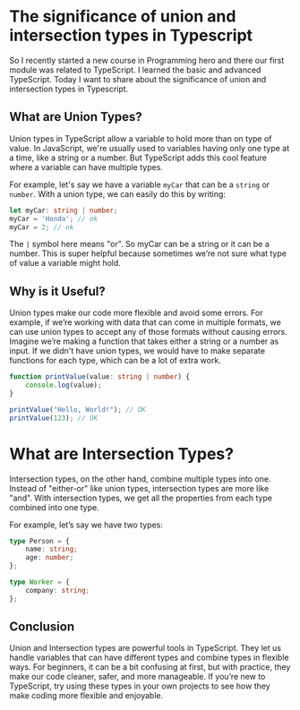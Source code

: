 # The significance of union and intersection types in Typescript

So I recently started a new course in Programming hero and there our first module was related to TypeScript. I learned the basic and advanced TypeScript. Today I want to share about the significance of union and intersection types in Typescript.

## What are Union Types?

Union types in TypeScript allow a variable to hold more than on type of value. In JavaScript, we're usually used to variables having only one type at a time, like a string or a number. But TypeScript adds this cool feature where a variable can have multiple types.

For example, let's say we have a variable `myCar` that can be a `string` or `number`. With a union type, we can easily do this by writing:

```typescript
let myCar: string | number;
myCar = 'Honda'; // ok
myCar = 2; // ok
```

The `|` symbol here means "or". So myCar can be a string or it can be a number. This is super helpful because sometimes we’re not sure what type of value a variable might hold.

## Why is it Useful?
Union types make our code more flexible and avoid some errors. For example, if we’re working with data that can come in multiple formats, we can use union types to accept any of those formats without causing errors. Imagine we’re making a function that takes either a string or a number as input. If we didn't have union types, we would have to make separate functions for each type, which can be a lot of extra work.

```typescript
function printValue(value: string | number) {
    console.log(value);
}

printValue("Hello, World!"); // OK
printValue(123); // OK
```

# What are Intersection Types?
Intersection types, on the other hand, combine multiple types into one. Instead of "either-or" like union types, intersection types are more like "and". With intersection types, we get all the properties from each type combined into one type.

For example, let’s say we have two types:

``` typescript
type Person = {
    name: string;
    age: number;
};

type Worker = {
    company: string;
};
```
## Conclusion
Union and Intersection types are powerful tools in TypeScript. They let us handle variables that can have different types and combine types in flexible ways. For beginners, it can be a bit confusing at first, but with practice, they make our code cleaner, safer, and more manageable. If you’re new to TypeScript, try using these types in your own projects to see how they make coding more flexible and enjoyable.
